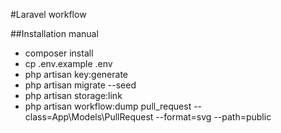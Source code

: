 #Laravel workflow

##Installation manual
- composer install
- cp .env.example .env
- php artisan key:generate
- php artisan migrate --seed
- php artisan storage:link
- php artisan workflow:dump pull_request --class=App\Models\PullRequest --format=svg --path=public
